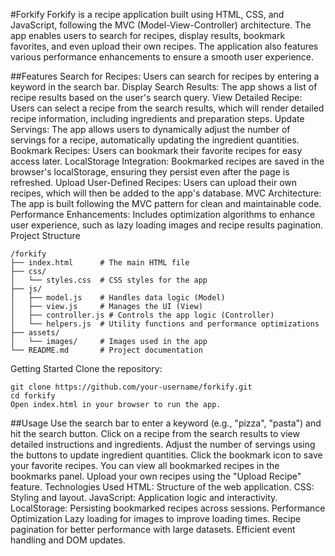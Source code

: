 #Forkify
Forkify is a recipe application built using HTML, CSS, and JavaScript, following the MVC (Model-View-Controller) architecture. The app enables users to search for recipes, display results, bookmark favorites, and even upload their own recipes. The application also features various performance enhancements to ensure a smooth user experience.

##Features
Search for Recipes: Users can search for recipes by entering a keyword in the search bar.
Display Search Results: The app shows a list of recipe results based on the user's search query.
View Detailed Recipe: Users can select a recipe from the search results, which will render detailed recipe information, including ingredients and preparation steps.
Update Servings: The app allows users to dynamically adjust the number of servings for a recipe, automatically updating the ingredient quantities.
Bookmark Recipes: Users can bookmark their favorite recipes for easy access later.
LocalStorage Integration: Bookmarked recipes are saved in the browser's localStorage, ensuring they persist even after the page is refreshed.
Upload User-Defined Recipes: Users can upload their own recipes, which will then be added to the app's database.
MVC Architecture: The app is built following the MVC pattern for clean and maintainable code.
Performance Enhancements: Includes optimization algorithms to enhance user experience, such as lazy loading images and recipe results pagination.
Project Structure
```
/forkify
├── index.html      # The main HTML file
├── css/
│   └── styles.css  # CSS styles for the app
├── js/
│   ├── model.js    # Handles data logic (Model)
│   ├── view.js     # Manages the UI (View)
│   ├── controller.js # Controls the app logic (Controller)
│   └── helpers.js  # Utility functions and performance optimizations
├── assets/
│   └── images/     # Images used in the app
└── README.md       # Project documentation
```
Getting Started
Clone the repository:
```
git clone https://github.com/your-username/forkify.git
cd forkify
Open index.html in your browser to run the app.
```
##Usage
Use the search bar to enter a keyword (e.g., "pizza", "pasta") and hit the search button.
Click on a recipe from the search results to view detailed instructions and ingredients.
Adjust the number of servings using the buttons to update ingredient quantities.
Click the bookmark icon to save your favorite recipes. You can view all bookmarked recipes in the bookmarks panel.
Upload your own recipes using the "Upload Recipe" feature.
Technologies Used
HTML: Structure of the web application.
CSS: Styling and layout.
JavaScript: Application logic and interactivity.
LocalStorage: Persisting bookmarked recipes across sessions.
Performance Optimization
Lazy loading for images to improve loading times.
Recipe pagination for better performance with large datasets.
Efficient event handling and DOM updates.

